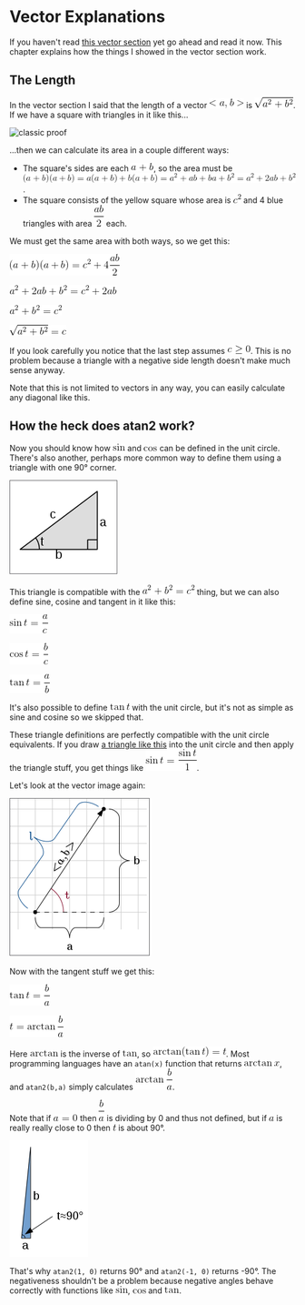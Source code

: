 # Vector Explanations

If you haven't read [this vector section](README.md#vectors) yet go ahead and
read it now. This chapter explains how the things I showed in the vector section
work.

## The Length

In the vector section I said that the length of a vector ![math:<a,b>][] is
![math:\sqrt{a^2 + b^2}][]. If we have a square with triangles in it like this...

![classic proof](https://www.mathsisfun.com/geometry/images/pythagorean-theorem-proof.png)

...then we can calculate its area in a couple different ways:

- The square's sides are each ![math:a+b][], so the area must be
  ![math:(a+b)(a+b)=a(a+b)+b(a+b)=a^2+ab+ba+b^2=a^2+2ab+b^2][].
- The square consists of the yellow square whose area is ![math:c^2][] and 4
  blue triangles with area ![math:\frac{ab}{2}][] each.

We must get the same area with both ways, so we get this:

![math:(a+b)(a+b)=c^2+4\frac{ab}{2}][]

![math:a^2+2ab+b^2=c^2+2ab][]

![math:a^2+b^2=c^2][]

![math:\sqrt{a^2+b^2}=c][]

If you look carefully you notice that the last step assumes ![math:c \ge 0][].
This is no problem because a triangle with a negative side length doesn't make
much sense anyway.

Note that this is not limited to vectors in any way, you can easily calculate
any diagonal like this.

## How the heck does atan2 work?

Now you should know how ![math:\sin][] and ![math:\cos][] can be defined in the
unit circle. There's also another, perhaps more common way to define them using
a triangle with one 90° corner.

![triangle with sides abc, c opposite of 90° corner](images/abctriangle.png)

This triangle is compatible with the ![math:a^2+b^2=c^2][] thing, but we can
also define sine, cosine and tangent in it like this:

![math:\sin t = \frac a c][]

![math:\cos t = \frac b c][]

![math:\tan t = \frac a b][]

It's also possible to define ![math:\tan t][] with the unit circle, but it's not
as simple as sine and cosine so we skipped that.

These triangle definitions are perfectly compatible with the unit circle
equivalents. If you draw [a triangle like this](images/unitcircle-triangle.png)
into the unit circle and then apply the triangle stuff, you get things like
![math:\sin t = \frac{\sin t}{1}][].

Let's look at the vector image again:

![the vector image u saw before](images/vector-calc.png)

Now with the tangent stuff we get this:

![math:\tan t = \frac b a][]

![math:t = \arctan \frac b a][]

Here ![math:\arctan][] is the inverse of ![math:\tan][], so
![math:\arctan (\tan t) = t][]. Most programming languages have an `atan(x)`
function that returns ![math:\arctan x][], and `atan2(b,a)` simply calculates
![math:\arctan \frac b a][].

Note that if ![math:a=0][] then ![math:\frac b a][] is dividing by 0 and thus
not defined, but if ![math:a][] is really really close to 0 then ![math:t][]
is about 90°.

![narrow triangle](images/narrow-triangle.png)

That's why `atan2(1, 0)` returns 90° and `atan2(-1, 0)` returns -90°. The
negativeness shouldn't be a problem because negative angles behave correctly
with functions like ![math:\sin][], ![math:\cos][] and ![math:\tan][].

[math:<a,b>]: images/math/aa1f3ce566ba1f6a19e4c6036e3bb61f.gif
[math:\sqrt{a^2 + b^2}]: images/math/49a12ba4c3e7dcb2a56081b67324dc91.gif
[math:a+b]: images/math/65c884f742c8591808a121a828bc09f8.gif
[math:(a+b)(a+b)=a(a+b)+b(a+b)=a^2+ab+ba+b^2=a^2+2ab+b^2]: images/math/f2da0d16615d4b60aef9414379059b0e.gif
[math:c^2]: images/math/2796af5074a7f27ecccd3cd17e165d53.gif
[math:\frac{ab}{2}]: images/math/4fcb01c272e647ff8050bf6babc44d56.gif
[math:(a+b)(a+b)=c^2+4\frac{ab}{2}]: images/math/f2a82b58e6a587c127bb48fb16d113cc.gif
[math:a^2+2ab+b^2=c^2+2ab]: images/math/5ebfc07c1dec4c7e1477e2a8eea93ead.gif
[math:a^2+b^2=c^2]: images/math/4e4cad74f2dc2eb92cc5b8fbf76de692.gif
[math:\sqrt{a^2+b^2}=c]: images/math/4e8bc0594ee08af065403ed3bf20b084.gif
[math:c \ge 0]: images/math/3f42f9a2cf87ec23780682aa5d81f95d.gif
[math:\sin]: images/math/5912fc1251cd0c1e212f6dd8d19f17ef.gif
[math:\cos]: images/math/8effff999de692c242b9f7a539c63e58.gif
[math:a^2+b^2=c^2]: images/math/4e4cad74f2dc2eb92cc5b8fbf76de692.gif
[math:\sin t = \frac a c]: images/math/834ad652ac63555b51075213a3506b26.gif
[math:\cos t = \frac b c]: images/math/55c6f6b4136c0f0fa1dcd3bb61ce15c6.gif
[math:\tan t = \frac a b]: images/math/95def45724b2544946420f6a5bc85c1a.gif
[math:\tan t]: images/math/8839bec86ca6a7a27ea4f73f70d54117.gif
[math:\sin t = \frac{\sin t}{1}]: images/math/c8c6a06df33fe7cf18f897708696d763.gif
[math:\tan t = \frac b a]: images/math/ea47439497e6f3d42683dec4b0d2afbf.gif
[math:t = \arctan \frac b a]: images/math/cce1d75de022fd4c19d364d8c3d53478.gif
[math:\arctan]: images/math/88ff4a6f25e9a1675fc702f8ee41a28a.gif
[math:\tan]: images/math/b00c5bd0cdc3e9432babf4fb3512b848.gif
[math:\arctan (\tan t) = t]: images/math/4ed921efd32595a9cbd97f70f42ff237.gif
[math:\arctan x]: images/math/be0e21a53d044912466e8b6663cdb405.gif
[math:\arctan \frac b a]: images/math/67b98867ca4f55b0cdbea34dfca9aecd.gif
[math:a=0]: images/math/ded681eaa02d11064c9a469dd1b3e04c.gif
[math:\frac b a]: images/math/bce982e75467fa5308996ef62525fbb0.gif
[math:a]: images/math/0cc175b9c0f1b6a831c399e269772661.gif
[math:t]: images/math/e358efa489f58062f10dd7316b65649e.gif
[math:\sin]: images/math/5912fc1251cd0c1e212f6dd8d19f17ef.gif
[math:\cos]: images/math/8effff999de692c242b9f7a539c63e58.gif
[math:\tan]: images/math/b00c5bd0cdc3e9432babf4fb3512b848.gif
